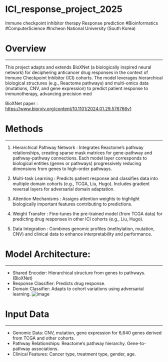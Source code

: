 # ICI_response_project_2025
Immune checkpoint inhibitor therapy Response prediction #Bioinformatics #ComputerScience #Incheon National University (South Korea) 

# Overview
--- 
This project adapts and extends BioXNet (a biologically inspired neural network) for deciphering anticancer drug responses in the context of Immune Checkpoint Inhibitor (ICI) cohorts. The model leverages hierarchical biological structures (e.g., Reactome pathways) and multi-omics data (mutations, CNV, and gene expression) to predict patient response to immunotherapy, advancing precision med

BioXNet paper : https://www.biorxiv.org/content/10.1101/2024.01.29.576766v1

# Methods
--- 
1. Hierarchical Pathway Network :
Integrates Reactome’s pathway relationships, creating sparse mask matrices for gene-pathway and pathway-pathway connections.
Each model layer corresponds to biological entities (genes or pathways) progressively reducing dimensions from genes to high-order pathways.

2. Multi-task Learning :
Predicts patient response and classifies data into multiple domain cohorts (e.g., TCGA, Liu, Hugo).
Includes gradient reversal layers for adversarial domain adaptation.

3. Attention Mechanisms :
Assigns attention weights to highlight biologically important features contributing to predictions.

4. Weight Transfer :
Fine-tunes the pre-trained model (from TCGA data) for predicting drug responses in other ICI cohorts (e.g., Liu, Hugo).

5. Data Integration :
Combines genomic profiles (methylation, mutation, CNV) and clinical data to enhance interpretability and performance.

# Model Architecture:
---
+ Shared Encoder: Hierarchical structure from genes to pathways.(BioXNet)
+ Response Classifier: Predicts drug response.
+ Domain Classifier: Adapts to cohort variations using adversarial learning.
![image](https://github.com/user-attachments/assets/8f34cf90-ac59-4c9b-a5af-b652d0f137d7)


# Input Data
---
+ Genomic Data: CNV, mutation, gene expression for 6,640 genes derived from TCGA and other cohorts.
+ Pathway Relationships: Reactome’s pathway hierarchy. Gene-to-pathway associations.
+ Clinical Features: Cancer type, treatment type, gender, age.






